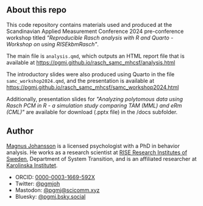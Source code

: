 ## About this repo

This code repository contains materials used and produced at the Scandinavian Applied Measurement Conference 2024 pre-conference workshop titled *"Reproducible Rasch analysis with R and Quarto - Workshop on using RISEkbmRasch"*.

The main file is `analysis.qmd`, which outputs an HTML report file that is available at <https://pgmj.github.io/rasch_samc_mhcsf/analysis.html>

The introductory slides were also produced using Quarto in the file `samc_workshop2024.qmd`, and the presentation is available at <https://pgmj.github.io/rasch_samc_mhcsf/samc_workshop2024.html>

Additionally, presentation slides for *"Analyzing polytomous data using Rasch PCM in R - a simulation study comparing TAM (MML) and eRm (CML)"* are available for download (.pptx file) in the /docs subfolder.


## Author

[Magnus Johansson](https://www.ri.se/en/person/magnus-p-johansson) is a licensed psychologist with a PhD in behavior analysis. He works as a research scientist at [RISE Research Institutes of Sweden](https://ri.se/en), Department of System Transition, and is an affiliated researcher at [Karolinska Institutet](https://medarbetare.ki.se/orgid/52082137).

- ORCID: [0000-0003-1669-592X](https://orcid.org/0000-0003-1669-592X)
- Twitter: [@pgmjoh](https://twitter.com/pgmjoh)
- Mastodon: [@pgmj@scicomm.xyz](https://scicomm.xyz/@pgmj)
- Bluesky: [@pgmj.bsky.social](https://bsky.app/profile/pgmj.bsky.social)
